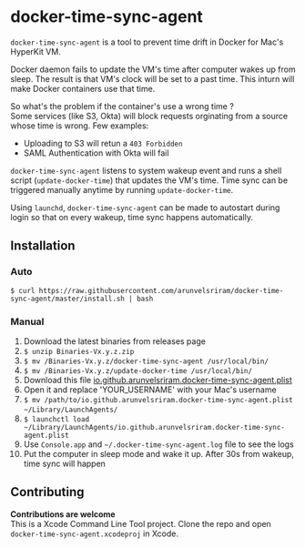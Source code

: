 # docker-time-sync-agent
`docker-time-sync-agent` is a tool to prevent time drift in Docker for Mac's HyperKit VM.

Docker daemon fails to update the VM's time after computer wakes up from sleep. The result is that VM's clock will be set to a past time. This inturn will make Docker containers use that time.

So what's the problem if the container's use a wrong time ?   
Some services (like S3, Okta) will block requests orginating from a source whose time is wrong. Few examples:

* Uploading to S3 will retun a `403 Forbidden`
* SAML Authentication with Okta will fail

`docker-time-sync-agent` listens to system wakeup event and runs a shell script (`update-docker-time`) that updates the VM's time. Time sync can be triggered manually anytime by running `update-docker-time`. 

Using `launchd`, `docker-time-sync-agent` can be made to autostart during login so that on every wakeup, time sync happens automatically.

## Installation

### Auto

`$ curl https://raw.githubusercontent.com/arunvelsriram/docker-time-sync-agent/master/install.sh | bash`

### Manual
1. Download the latest binaries from releases page
2. `$ unzip Binaries-Vx.y.z.zip`
3. `$ mv /Binaries-Vx.y.z/docker-time-sync-agent /usr/local/bin/`
4. `$ mv /Binaries-Vx.y.z/update-docker-time /usr/local/bin/`
5. Download this file [io.github.arunvelsriram.docker-time-sync-agent.plist](io.github.arunvelsriram.docker-time-sync-agent.plist)
6. Open it and replace 'YOUR_USERNAME' with your Mac's username
7. `$ mv /path/to/io.github.arunvelsriram.docker-time-sync-agent.plist` `~/Library/LaunchAgents/`
8. `$ launchctl load ~/Library/LaunchAgents/io.github.arunvelsriram.docker-time-sync-agent.plist`
9. Use `Console.app` and `~/.docker-time-sync-agent.log` file to see the logs
10. Put the computer in sleep mode and wake it up. After 30s from wakeup, time sync will happen

## Contributing
**Contributions are welcome**  
This is a Xcode Command Line Tool project. Clone the repo and open `docker-time-sync-agent.xcodeproj` in Xcode.   
